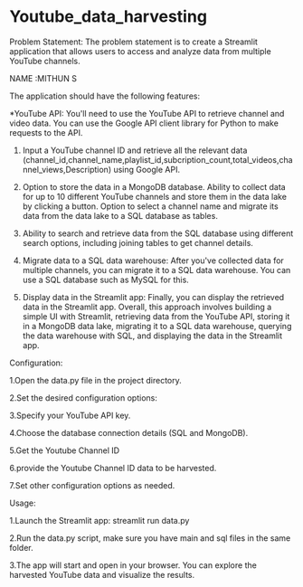 # Youtube_data_harvesting

Problem Statement: The problem statement is to create a Streamlit application that allows users to access and analyze data from multiple YouTube channels.

NAME :MITHUN S
 
The application should have the following features:

*YouTube API: You'll need to use the YouTube API to retrieve channel and video data. You can use the Google API client library for Python to make requests to the API.

1. Input a YouTube channel ID and retrieve all the relevant data (channel_id,channel_name,playlist_id,subcription_count,total_videos,channel_views,Description) using Google API.

2. Option to store the data in a MongoDB database. Ability to collect data for up to 10 different YouTube channels and store them in the data lake by clicking a button. Option to select a channel name and migrate its data from the data lake to a SQL database as tables.

3. Ability to search and retrieve data from the SQL database using different search options, including joining tables to get channel details.

4. Migrate data to a SQL data warehouse: After you've collected data for multiple channels, you can migrate it to a SQL data warehouse. You can use a SQL database such as MySQL for this.

5. Display data in the Streamlit app: Finally, you can display the retrieved data in the Streamlit app. Overall, this approach involves building a simple UI with Streamlit, retrieving data from the YouTube API, storing it in a MongoDB data lake, migrating it to a SQL data warehouse, querying the data warehouse with SQL, and displaying the data in the Streamlit app.

Configuration:

1.Open the data.py file in the project directory.

2.Set the desired configuration options:

3.Specify your YouTube API key.

4.Choose the database connection details (SQL and MongoDB).

5.Get the Youtube Channel ID

6.provide the Youtube Channel ID data to be harvested.

7.Set other configuration options as needed.

Usage:

1.Launch the Streamlit app: streamlit run data.py

2.Run the data.py script, make sure you have main and sql files in the same folder.

3.The app will start and open in your browser. You can explore the harvested YouTube data and visualize the results.

